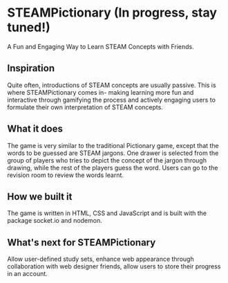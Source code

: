 # STEAMPictionary (In progress, stay tuned!)
A Fun and Engaging Way to Learn STEAM Concepts with Friends.

## Inspiration
Quite often, introductions of STEAM concepts are usually passive.
This is where STEAMPictionary comes in- making learning more fun and interactive through gamifying the process and actively engaging users to formulate their own interpretation of STEAM concepts.

## What it does
The game is very similar to the traditional Pictionary game, except that the words to be guessed are STEAM jargons. One drawer is selected from the group of players who tries to depict the concept of the jargon through drawing, while the rest of the players guess the word. Users can go to the revision room to review the words learnt.

## How we built it
The game is written in HTML, CSS and JavaScript and is built with the package socket.io and nodemon.

## What's next for STEAMPictionary
Allow user-defined study sets, enhance web appearance through collaboration with web designer friends, allow users to store their progress in an account.

